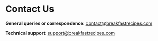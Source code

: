 # Contact Us

**General queries or correspondence**: contact@breakfastrecipes.com

**Technical support**: support@breakfastrecipes.com


